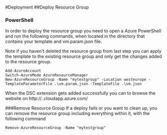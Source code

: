 #Deployment
##Deploy Resource Group
### PowerShell
In order to deploy the resource group you need to open a Azure PowerShell and run the following commands, when located in the directory that contains your template and vm.param.json file.

Note if you haven't deleted the resource group from last step you can apply the template to the existing resource group and only get the changes added to the resource group.
```
Add-AzureAccount
Switch-AzureMode AzureResourceManager
New-AzureResourceGroup -Name "mytestgroup" -Location westeurope -TemplateParameterFile .\vm.param.json -TemplateFile .\vm.json
```

When the DSC extension gets added successfully you can to browse the website on http://<dnsNameForPublicIP>.<location>.cloudapp.azure.com/

###Remove Resource Group
If a deploy fails or you want to clean up, you can remove the resource group including everything within it, with the following command
```
Remove-AzureResourceGroup -Name "mytestgroup"
```

